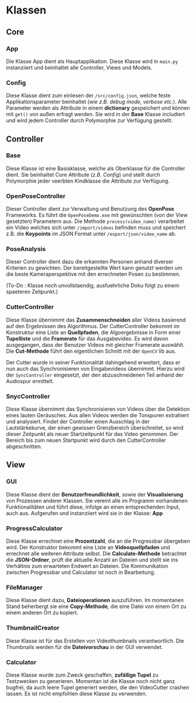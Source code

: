# Klassen

## Core

### App

Die Klasse App dient als Hauptapplikation. Diese Klasse wird in <code>main.py</code> instanziiert und beinhaltet alle Controller, Views und Models. 

### Config

Diese Klasse dient zum einlesen der <code>/src/config.json</code>, welche feste Applikationsparameter beinhaltet (<i>wie z.B. debug mode, verbose etc.</i>). 
Alle Parameter werden als Attribute in einem <b>dictionary</b> gespeichert und können mit <code>get()</code> von außen erfragt werden. Sie wird in der <b>Base</b> Klasse includiert und wird jedem Controller durch Polymorphie zur Verfügung gestellt.

## Controller

### Base

Diese Klasse ist eine Basisklasse, welche als Oberklasse für die Controller dient. Sie beinhaltet Core Attribute (<i>z.B. Config</i>) und stellt durch Polymorphie jeder veerbten Kindklasse die Attribute zur Verfügung.

### OpenPoseController   
 
Dieser Controller dient zur Verwaltung und Benutzung des <b>OpenPose</b> Frameworks.
Es führt die <code>OpenPoseDemo.exe</code> mit gewünschten (von der View gesetzten) Parametern aus.
Die Methode <code>process(video_name)</code> verarbeitet ein Video welches sich unter <code>/import/videos</code> befinden muss und speichert z.B. die <b>Keypoints</b>
im JSON Format unter <code>/export/json/video_name</code> ab. 

### PoseAnalysis

Dieser Controller dient dazu die erkannten Personen anhand diverser Kriterien zu gewichten.
Der bereitgestellte Wert kann genutzt werden um die beste Kameraperspektive mit den errechneten Posen zu bestimmen.

(To-Do : Klasse noch unvollstaendig, ausfuehrliche Doku folgt zu einem spaeteren Zeitpunkt.) 

### CutterController
Diese Klasse übernimmt das <b>Zusammenschneiden</b> aller Videos basierend auf den Ergebnissen des Algorithmus. Der CutterController bekommt im Konstruktur eine Liste an <b>Quellpfaden</b>, die Algoergebnisse in Form einer <b>Tupelliste</b> und die <b>Framerate</b> für das Ausgabevideo. Es wird davon ausgegangen, dass der Benutzer Videos mit gleicher Framerate auswählt. Die <b>Cut-Methode</b> führt den eigentlichen Schnitt mit der <code>OpenCV</code> lib aus.

Der Cutter wurde in seiner Funktionalität dahingehend erweitert, dass er nun auch das Synchronisieren von Eingabevideos übernimmt. Hierzu wird der <code>SyncController</code> eingesetzt, der den abzuschneidenen Teil anhand der Audiospur ermittelt.

### SnycController
Diese Klasse übernimmt das Synchronisieren von Videos über die Detektion eines lauten Geräusches. Aus allen Videos werden die Tonspuren extrahiert und analysiert. Findet der Controller einen Ausschlag in der Lautstärkekurve, der einen gewissen Grenzbereich überschreitet, so wird dieser Zeitpunkt als neuer Startzeitpunkt für das Video genommen. Der Bereich bis zum neuen Startpunkt wird durch den CutterController abgeschnitten.

## View

### GUI
Diese Klasse dient der <b>Benutzerfreundlichkeit</b>, sowie der <b>Visualisierung</b> von Prozessen anderer Klassen.
Sie vereint alle im Programm vorhandenen Funktionalitäten und führt diese, infolge an einen entsprechenden Input, auch aus.
Aufgerufen und instanziiert wird sie in der Klasse: <b>App</b>

### ProgressCalculator
Diese Klasse errechnet eine <b>Prozentzahl</b>, die an die Progressbar übergeben wird. Der Konstruktor bekommt eine Liste an <b>Videoquellpfaden</b> und errechnet alle weiteren Attribute selbst. Die <b>Calculate-Methode</b> betrachtet die <b>JSON-Ordner</b>, prüft die aktuelle Anzahl an Dateien und stellt sie ins Verhältnis zum erwarteten Endwert an Dateien. Die Kommunikation zwischen Progressbar und Calculator ist noch in Bearbeitung.

### FileManager
Diese Klasse dient dazu, <b>Dateioperationen</b> auszuführen. Im momentanen Stand beherbergt sie eine <b>Copy-Methode</b>, die eine Datei von einem Ort zu einem anderen Ort zu kopiert.

### ThumbnailCreator
Diese Klasse ist für das Erstellen von Videothumbnails verantwortlich. Die Thumbnails werden für die <b>Dateivorschau</b> in der GUI verwendet.

### Calculator
Diese Klasse wurde zum Zweck geschaffen, <b>zufällige Tupel</b> zu Testzwecken zu generieren. Momentan ist die Klasse noch nicht ganz bugfrei, da auch leere Tupel generiert werden, die den VideoCutter crashen lassen. Es ist nicht empfohlen diese Klasse zu verwenden.

